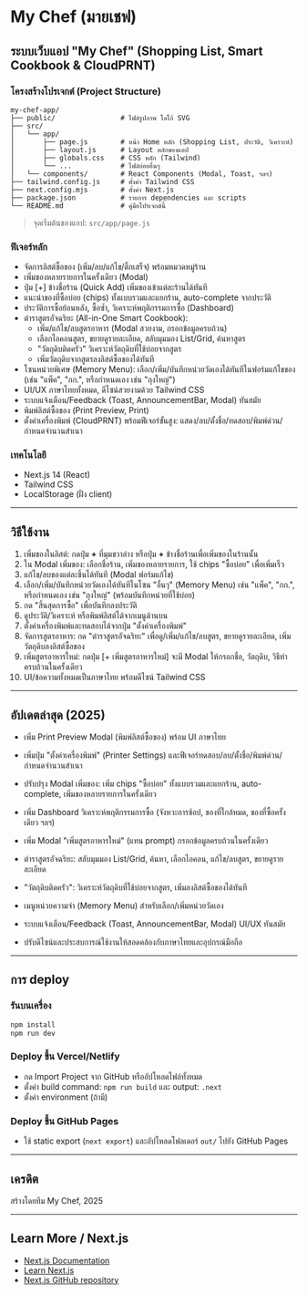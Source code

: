 


# My Chef (มายเชฟ)



## ระบบเว็บแอป "My Chef" (Shopping List, Smart Cookbook & CloudPRNT)

### โครงสร้างโปรเจกต์ (Project Structure)

```
my-chef-app/
├── public/                # ไฟล์รูปภาพ โลโก้ SVG
├── src/
│   └── app/
│       ├── page.js        # หน้า Home หลัก (Shopping List, ประวัติ, วิเคราะห์)
│       ├── layout.js      # Layout หลักของแอป
│       ├── globals.css    # CSS หลัก (Tailwind)
│       └── ...            # ไฟล์ย่อยอื่นๆ
│   └── components/        # React Components (Modal, Toast, ฯลฯ)
├── tailwind.config.js     # ตั้งค่า Tailwind CSS
├── next.config.mjs        # ตั้งค่า Next.js
├── package.json           # รายการ dependencies และ scripts
└── README.md              # คู่มือโปรเจกต์นี้
```

> จุดเริ่มต้นของแอป: `src/app/page.js`


### ฟีเจอร์หลัก
- จัดการลิสต์ซื้อของ (เพิ่ม/ลบ/แก้ไข/ติ๊กเสร็จ) พร้อมหมวดหมู่ร้าน
- เพิ่มของหลายรายการในครั้งเดียว (Modal)
- ปุ่ม [+] ข้างชื่อร้าน (Quick Add) เพิ่มของเข้าแต่ละร้านได้ทันที
- แนะนำของที่ซื้อบ่อย (chips) ทั้งแบบรวมและแยกร้าน, auto-complete จากประวัติ
- ประวัติการซื้อย้อนหลัง, ซื้อซ้ำ, วิเคราะห์พฤติกรรมการซื้อ (Dashboard)
- ตำราสูตรอัจฉริยะ (All-in-One Smart Cookbook):
  - เพิ่ม/แก้ไข/ลบสูตรอาหาร (Modal สวยงาม, กรอกข้อมูลครบถ้วน)
  - เลือกไอคอนสูตร, ขยายดูรายละเอียด, สลับมุมมอง List/Grid, ค้นหาสูตร
  - "วัตถุดิบติดครัว" วิเคราะห์วัตถุดิบที่ใช้บ่อยจากสูตร
  - เพิ่มวัตถุดิบจากสูตรลงลิสต์ซื้อของได้ทันที
- โซนหน่วยพิเศษ (Memory Menu): เลือก/เพิ่ม/บันทึกหน่วยวัดเองได้ทันทีในฟอร์มแก้ไขของ (เช่น "แพ็ค", "กก.", หรือกำหนดเอง เช่น "ถุงใหญ่")
- UI/UX ภาษาไทยทั้งหมด, ดีไซน์สวยงามด้วย Tailwind CSS
- ระบบแจ้งเตือน/Feedback (Toast, AnnouncementBar, Modal) ทันสมัย
- พิมพ์ลิสต์ซื้อของ (Print Preview, Print)
- ตั้งค่าเครื่องพิมพ์ (CloudPRNT) พร้อมฟีเจอร์ขั้นสูง: แสดง/ลบ/ตั้งชื่อ/ทดสอบ/พิมพ์ด่วน/กำหนดจำนวนสำเนา


### เทคโนโลยี
- Next.js 14 (React)
- Tailwind CSS
- LocalStorage (ฝั่ง client)

---



## วิธีใช้งาน

1. เพิ่มของในลิสต์: กดปุ่ม **+** ที่มุมขวาล่าง หรือปุ่ม **+** ข้างชื่อร้านเพื่อเพิ่มของในร้านนั้น
2. ใน Modal เพิ่มของ: เลือกชื่อร้าน, เพิ่มของหลายรายการ, ใช้ chips "ซื้อบ่อย" เพื่อเพิ่มเร็ว
3. แก้ไข/ลบของแต่ละชิ้นได้ทันที (Modal ฟอร์มแก้ไข)
4. เลือก/เพิ่ม/บันทึกหน่วยวัดเองได้ทันทีในโซน "อื่นๆ" (Memory Menu) เช่น "แพ็ค", "กก.", หรือกำหนดเอง เช่น "ถุงใหญ่" (พร้อมบันทึกหน่วยที่ใช้บ่อย)
5. กด "สิ้นสุดการซื้อ" เพื่อบันทึกลงประวัติ
6. ดูประวัติ/วิเคราะห์ หรือพิมพ์ลิสต์ได้จากเมนูด้านบน
7. ตั้งค่าเครื่องพิมพ์และทดสอบได้จากปุ่ม "ตั้งค่าเครื่องพิมพ์"
8. จัดการสูตรอาหาร: กด "ตำราสูตรอัจฉริยะ" เพื่อดู/เพิ่ม/แก้ไข/ลบสูตร, ขยายดูรายละเอียด, เพิ่มวัตถุดิบลงลิสต์ซื้อของ
9. เพิ่มสูตรอาหารใหม่: กดปุ่ม [+ เพิ่มสูตรอาหารใหม่] จะมี Modal ให้กรอกชื่อ, วัตถุดิบ, วิธีทำ ครบถ้วนในครั้งเดียว
10. UI/ข้อความทั้งหมดเป็นภาษาไทย พร้อมดีไซน์ Tailwind CSS

---

## อัปเดตล่าสุด (2025)

- เพิ่ม Print Preview Modal (พิมพ์ลิสต์ซื้อของ) พร้อม UI ภาษาไทย
- เพิ่มปุ่ม "ตั้งค่าเครื่องพิมพ์" (Printer Settings) และฟีเจอร์ทดสอบ/ลบ/ตั้งชื่อ/พิมพ์ด่วน/กำหนดจำนวนสำเนา
- ปรับปรุง Modal เพิ่มของ: เพิ่ม chips "ซื้อบ่อย" ทั้งแบบรวมและแยกร้าน, auto-complete, เพิ่มของหลายรายการในครั้งเดียว
- เพิ่ม Dashboard วิเคราะห์พฤติกรรมการซื้อ (จังหวะการช้อป, ของที่ใกล้หมด, ของที่ซื้อครั้งเดียว ฯลฯ)

- เพิ่ม Modal "เพิ่มสูตรอาหารใหม่" (แทน prompt) กรอกข้อมูลครบถ้วนในครั้งเดียว
- ตำราสูตรอัจฉริยะ: สลับมุมมอง List/Grid, ค้นหา, เลือกไอคอน, แก้ไข/ลบสูตร, ขยายดูรายละเอียด
- "วัตถุดิบติดครัว": วิเคราะห์วัตถุดิบที่ใช้บ่อยจากสูตร, เพิ่มลงลิสต์ซื้อของได้ทันที
- เมนูหน่วยความจำ (Memory Menu) สำหรับเลือก/เพิ่มหน่วยวัดเอง
- ระบบแจ้งเตือน/Feedback (Toast, AnnouncementBar, Modal) UI/UX ทันสมัย
- ปรับดีไซน์และประสบการณ์ใช้งานให้สอดคล้องกับภาษาไทยและอุปกรณ์มือถือ

---


## การ deploy

### รันบนเครื่อง

```sh
npm install
npm run dev
```

### Deploy ขึ้น Vercel/Netlify

- กด Import Project จาก GitHub หรืออัปโหลดไฟล์ทั้งหมด
- ตั้งค่า build command: `npm run build` และ output: `.next`
- ตั้งค่า environment (ถ้ามี)

### Deploy ขึ้น GitHub Pages

- ใช้ static export (`next export`) และอัปโหลดโฟลเดอร์ `out/` ไปยัง GitHub Pages

---

## เครดิต

สร้างโดยทีม My Chef, 2025

---

## Learn More / Next.js

- [Next.js Documentation](https://nextjs.org/docs)
- [Learn Next.js](https://nextjs.org/learn)
- [Next.js GitHub repository](https://github.com/vercel/next.js)
